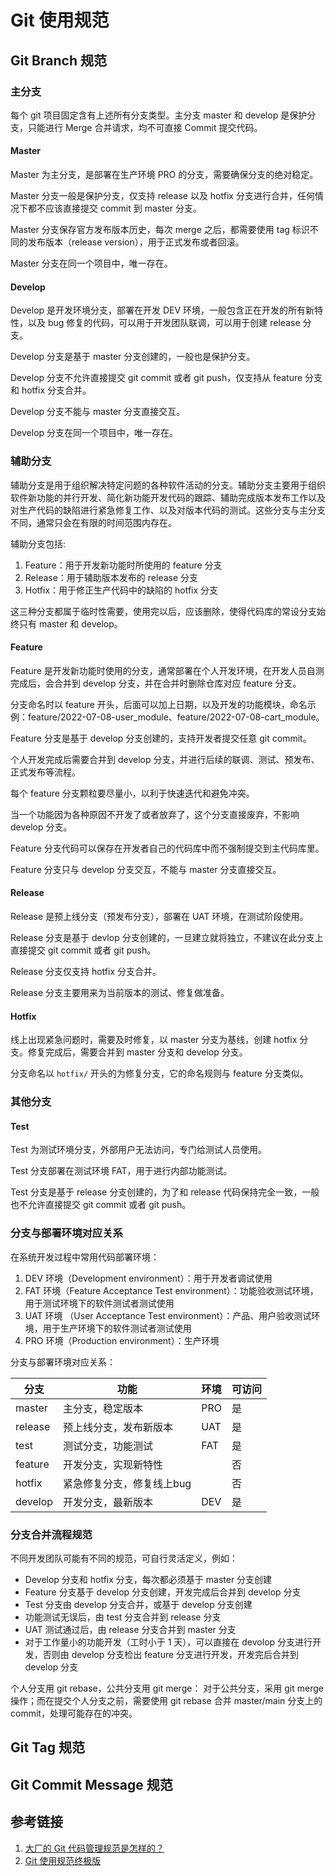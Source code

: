 # Git 使用规范


## Git Branch 规范

### 主分支


每个 git 项目固定含有上述所有分支类型。主分支 master 和 develop 是保护分支，只能进行 Merge 合并请求，均不可直接 Commit 提交代码。

#### Master

Master 为主分支，是部署在生产环境 PRO 的分支，需要确保分支的绝对稳定。

Master 分支一般是保护分支，仅支持 release 以及 hotfix 分支进行合并，任何情况下都不应该直接提交 commit 到 master 分支。

Master 分支保存官方发布版本历史，每次 merge 之后，都需要使用 tag 标识不同的发布版本（release version），用于正式发布或者回滚。

Master 分支在同一个项目中，唯一存在。

#### Develop

Develop 是开发环境分支，部署在开发 DEV 环境，一般包含正在开发的所有新特性，以及 bug 修复的代码，可以用于开发团队联调，可以用于创建 release 分支。

Develop 分支是基于 master 分支创建的，一般也是保护分支。

Develop 分支不允许直接提交 git commit 或者 git push，仅支持从 feature 分支和 hotfix 分支合并。

Develop 分支不能与 master 分支直接交互。

Develop 分支在同一个项目中，唯一存在。

### 辅助分支


辅助分支是用于组织解决特定问题的各种软件活动的分支。辅助分支主要用于组织软件新功能的并行开发、简化新功能开发代码的跟踪、辅助完成版本发布工作以及对生产代码的缺陷进行紧急修复工作、以及对版本代码的测试。这些分支与主分支不同，通常只会在有限的时间范围内存在。

辅助分支包括:
1. Feature：用于开发新功能时所使用的 feature 分支
2. Release：用于辅助版本发布的 release 分支
3. Hotfix：用于修正生产代码中的缺陷的 hotfix 分支

这三种分支都属于临时性需要，使用完以后，应该删除，使得代码库的常设分支始终只有 master 和 develop。

#### Feature

Feature 是开发新功能时使用的分支，通常部署在个人开发环境，在开发人员自测完成后，会合并到 develop 分支，并在合并时删除仓库对应 feature 分支。

分支命名时以 feature 开头，后面可以加上日期，以及开发的功能模块，命名示例：feature/2022-07-08-user_module、feature/2022-07-08-cart_module。

Feature 分支是基于 develop 分支创建的，支持开发者提交任意 git commit。

个人开发完成后需要合并到 develop 分支，并进行后续的联调、测试、预发布、正式发布等流程。

每个 feature 分支颗粒要尽量小，以利于快速迭代和避免冲突。

当一个功能因为各种原因不开发了或者放弃了，这个分支直接废弃，不影响 develop 分支。

Feature 分支代码可以保存在开发者自己的代码库中而不强制提交到主代码库里。

Feature 分支只与 develop 分支交互，不能与 master 分支直接交互。

#### Release

Release 是预上线分支（预发布分支），部署在 UAT 环境，在测试阶段使用。

Release 分支是基于 devlop 分支创建的，一旦建立就将独立，不建议在此分支上直接提交 git commit 或者 git push。

Release 分支仅支持 hotfix 分支合并。

Release 分支主要用来为当前版本的测试、修复做准备。

#### Hotfix

线上出现紧急问题时，需要及时修复，以 master 分支为基线，创建 hotfix 分支。修复完成后，需要合并到 master 分支和 develop 分支。

分支命名以 `hotfix/` 开头的为修复分支，它的命名规则与 feature 分支类似。


### 其他分支


#### Test

Test 为测试环境分支，外部用户无法访问，专门给测试人员使用。

Test 分支部署在测试环境 FAT，用于进行内部功能测试。

Test 分支是基于 release 分支创建的，为了和 release 代码保持完全一致，一般也不允许直接提交 git commit 或者 git push。


### 分支与部署环境对应关系

在系统开发过程中常用代码部署环境：

1. DEV 环境（Development environment）：用于开发者调试使用
2. FAT 环境（Feature Acceptance Test environment）：功能验收测试环境，用于测试环境下的软件测试者测试使用
3. UAT 环境 （User Acceptance Test environment）：产品、用户验收测试环境，用于生产环境下的软件测试者测试使用
4. PRO 环境（Production environment）：生产环境


分支与部署环境对应关系：

| 分支    | 功能                      | 环境 | 可访问 |
| ------- | ------------------------- | ---- | ------ |
| master  | 主分支，稳定版本          | PRO  | 是     |
| release | 预上线分支，发布新版本    | UAT  | 是     |
| test    | 测试分支，功能测试        | FAT  | 是     |
| feature | 开发分支，实现新特性      |      | 否     |
| hotfix  | 紧急修复分支，修复线上bug |      | 否     |
| develop | 开发分支，最新版本        | DEV  | 是     |


### 分支合并流程规范


不同开发团队可能有不同的规范，可自行灵活定义，例如：
- Develop 分支和 hotfix 分支，每次都必须基于 master 分支创建
- Feature 分支基于 develop 分支创建，开发完成后合并到 develop 分支
- Test 分支由 develop 分支合并，或基于 develop 分支创建
- 功能测试无误后，由 test 分支合并到 release 分支
- UAT 测试通过后，由 release 分支合并到 master 分支
- 对于工作量小的功能开发（工时小于 1 天），可以直接在 devolop 分支进行开发，否则由 develop 分支检出 feature 分支进行开发，开发完后合并到 develop 分支


个人分支用 git rebase，公共分支用 git merge：
对于公共分支，采用 git merge 操作；而在提交个人分支之前，需要使用 git rebase 合并 master/main 分支上的 commit，处理可能存在的冲突。


## Git Tag 规范



## Git Commit Message 规范



## 参考链接
1. [大厂的 Git 代码管理规范是怎样的？]( https://mp.weixin.qq.com/s/LWQolvFQQndBhFQ2lP2vhQ )
2. [Git 使用规范终极版](https://mp.weixin.qq.com/s/mAH8WWU510_7jC2pp4g0YA)